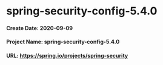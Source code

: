 # spring-security-config-5.4.0
#### Create Date: 2020-09-09
#### Project Name: spring-security-config-5.4.0
#### URL: https://spring.io/projects/spring-security
